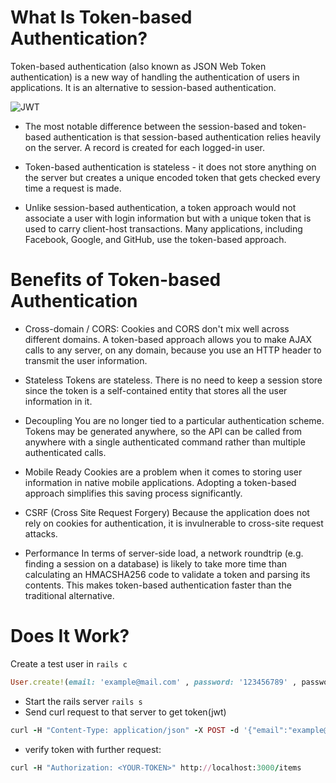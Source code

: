 # What Is Token-based Authentication?
Token-based authentication (also known as JSON Web Token authentication) is a new way of handling the authentication of users in applications. It is an alternative to session-based authentication.

![JWT](http://i.imgur.com/xkvip2y.jpg)

- The most notable difference between the session-based and token-based authentication is that session-based authentication relies heavily on the server. A record is created for each logged-in user.

- Token-based authentication is stateless - it does not store anything on the server but creates a unique encoded token that gets checked every time a request is made.

- Unlike session-based authentication, a token approach would not associate a user with login information but with a unique token that is used to carry client-host transactions. Many applications, including Facebook, Google, and GitHub, use the token-based approach.

# Benefits of Token-based Authentication
- Cross-domain / CORS: Cookies and CORS don't mix well across different domains. A token-based approach allows you to make AJAX calls to any server, on any domain, because you use an HTTP header to transmit the user information.

- Stateless
Tokens are stateless. There is no need to keep a session store since the token is a self-contained entity that stores all the user information in it.

- Decoupling
You are no longer tied to a particular authentication scheme. Tokens may be generated anywhere, so the API can be called from anywhere with a single authenticated command rather than multiple authenticated calls.

- Mobile Ready
Cookies are a problem when it comes to storing user information in native mobile applications. Adopting a token-based approach simplifies this saving process significantly.

- CSRF (Cross Site Request Forgery)
Because the application does not rely on cookies for authentication, it is invulnerable to cross-site request attacks.

- Performance
In terms of server-side load, a network roundtrip (e.g. finding a session on a database) is likely to take more time than calculating an HMACSHA256 code to validate a token and parsing its contents. This makes token-based authentication faster than the traditional alternative.

# Does It Work?
Create a test user in `rails c`
```ruby
User.create!(email: 'example@mail.com' , password: '123456789' , password_confirmation:'123456789')
```
- Start the rails server `rails s`
- Send curl request to that server to get token(jwt)
```ruby
curl -H "Content-Type: application/json" -X POST -d '{"email":"example@mail.com","password":"123456789"}' http://localhost:3000/authenticate
```
- verify token with further request:
```ruby
curl -H "Authorization: <YOUR-TOKEN>" http://localhost:3000/items
```
